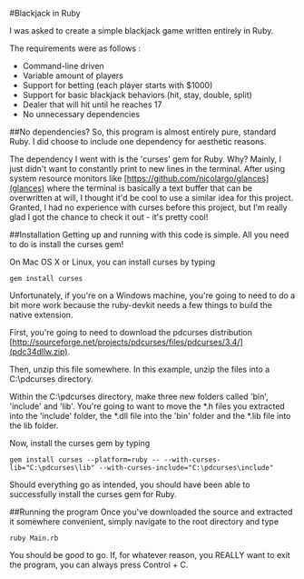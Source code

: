 #Blackjack in Ruby

I was asked to create a simple blackjack game written entirely in Ruby.  

The requirements were as follows :
* Command-line driven
* Variable amount of players
* Support for betting (each player starts with $1000)
* Support for basic blackjack behaviors (hit, stay, double, split)
* Dealer that will hit until he reaches 17
* No unnecessary dependencies

##No dependencies?
So, this program is almost entirely pure, standard Ruby.  I did choose to include one dependency for aesthetic reasons.  

The dependency I went with is the 'curses' gem for Ruby.  Why?  Mainly, I just didn't want to constantly print to new lines in the terminal.  After using system resource monitors like [https://github.com/nicolargo/glances](glances) where the terminal is basically a text buffer that can be overwritten at will, I thought it'd be cool to use a similar idea for this project.  Granted, I had no experience with curses before this project, but I'm really glad I got the chance to check it out - it's pretty cool!

##Installation
Getting up and running with this code is simple.  All you need to do is install the curses gem!

On Mac OS X or Linux, you can install curses by typing 
```
gem install curses
```

Unfortunately, if you're on a Windows machine, you're going to need to do a bit more work because the ruby-devkit needs a few things to build the native extension.

First, you're going to need to download the pdcurses distribution [http://sourceforge.net/projects/pdcurses/files/pdcurses/3.4/](pdc34dllw.zip).

Then, unzip this file somewhere.  In this example, unzip the files into a C:\pdcurses directory.  

Within the C:\pdcurses directory, make three new folders called 'bin', 'include' and 'lib'.  You're going to want to move the *.h files you extracted into the 'include' folder, the *.dll file into the 'bin' folder and the *.lib file into the lib folder.  

Now, install the curses gem by typing
```
gem install curses --platform=ruby -- --with-curses-lib="C:\pdcurses\lib" --with-curses-include="C:\pdcurses\include"
```

Should everything go as intended, you should have been able to successfully install the curses gem for Ruby.

##Running the program
Once you've downloaded the source and extracted it somewhere convenient, simply navigate to the root directory and type 

```
ruby Main.rb
```
You should be good to go.  If, for whatever reason, you REALLY want to exit the program, you can always press Control + C.

